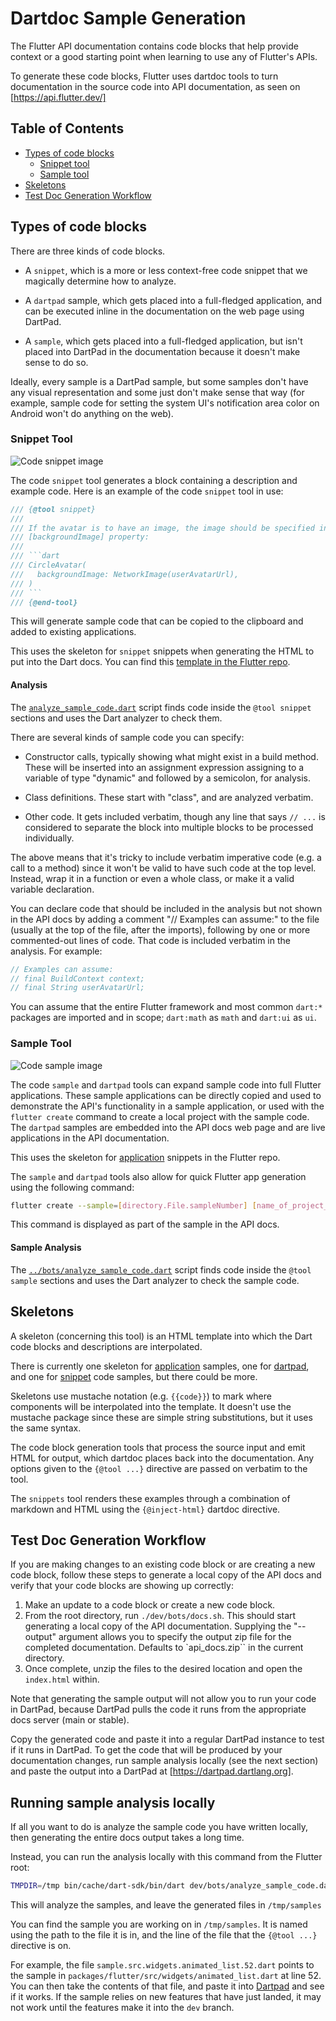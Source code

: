 # Dartdoc Sample Generation

The Flutter API documentation contains code blocks that help provide context or
a good starting point when learning to use any of Flutter's APIs.

To generate these code blocks, Flutter uses dartdoc tools to turn documentation
in the source code into API documentation, as seen on [https://api.flutter.dev/]

## Table of Contents

- [Types of code blocks](#types-of-code-blocks)
  - [Snippet tool](#snippet-tool)
  - [Sample tool](#sample-tool)
- [Skeletons](#skeletons)
- [Test Doc Generation Workflow](#test-doc-generation-workflow)

## Types of code blocks

There are three kinds of code blocks.

- A `snippet`, which is a more or less context-free code snippet that we
  magically determine how to analyze.

- A `dartpad` sample, which gets placed into a full-fledged application, and can
  be executed inline in the documentation on the web page using
  DartPad.

- A `sample`, which gets placed into a full-fledged application, but isn't
  placed into DartPad in the documentation because it doesn't make sense to do
  so.

Ideally, every sample is a DartPad sample, but some samples don't have any visual
representation and some just don't make sense that way (for example, sample
code for setting the system UI's notification area color on Android won't do
anything on the web).

### Snippet Tool

![Code snippet image](assets/code_snippet.png)

The code `snippet` tool generates a block containing a description and example
code. Here is an example of the code `snippet` tool in use:

```dart
/// {@tool snippet}
///
/// If the avatar is to have an image, the image should be specified in the
/// [backgroundImage] property:
///
/// ```dart
/// CircleAvatar(
///   backgroundImage: NetworkImage(userAvatarUrl),
/// )
/// ```
/// {@end-tool}
```

This will generate sample code that can be copied to the clipboard and added to
existing applications.

This uses the skeleton for `snippet` snippets when generating the HTML to put
into the Dart docs. You can find this [template in the Flutter
repo](https://github.com/flutter/flutter/blob/main/dev/snippets/config/skeletons/snippet.html).

#### Analysis

The
[`analyze_sample_code.dart`](https://github.com/flutter/flutter/blob/main/dev/bots/analyze_sample_code.dart)
script finds code inside the `@tool
snippet` sections and uses the Dart analyzer to check them.

There are several kinds of sample code you can specify:

- Constructor calls, typically showing what might exist in a build method. These
  will be inserted into an assignment expression assigning to a variable of type
  "dynamic" and followed by a semicolon, for analysis.

- Class definitions. These start with "class", and are analyzed verbatim.

- Other code. It gets included verbatim, though any line that says `// ...` is
  considered to separate the block into multiple blocks to be processed
  individually.

The above means that it's tricky to include verbatim imperative code (e.g. a
call to a method) since it won't be valid to have such code at the top level.
Instead, wrap it in a function or even a whole class, or make it a valid
variable declaration.

You can declare code that should be included in the analysis but not shown in
the API docs by adding a comment "// Examples can assume:" to the file (usually
at the top of the file, after the imports), following by one or more
commented-out lines of code. That code is included verbatim in the analysis. For
example:

```dart
// Examples can assume:
// final BuildContext context;
// final String userAvatarUrl;
```

You can assume that the entire Flutter framework and most common
`dart:*` packages are imported and in scope; `dart:math` as `math` and
`dart:ui` as `ui`.

### Sample Tool

![Code sample image](assets/code_sample.png)

The code `sample` and `dartpad` tools can expand sample code into full Flutter
applications. These sample applications can be directly copied and used to
demonstrate the API's functionality in a sample application, or used with the
`flutter create` command to create a local project with the sample code. The
`dartpad` samples are embedded into the API docs web page and are live
applications in the API documentation.

This uses the skeleton for [application](https://github.com/flutter/flutter/blob/main/dev/snippets/config/skeletons/sample.html)
snippets in the Flutter repo.

The `sample` and `dartpad` tools also allow for quick Flutter app generation
using the following command:

```bash
flutter create --sample=[directory.File.sampleNumber] [name_of_project_directory]
```

This command is displayed as part of the sample in the API docs.

#### Sample Analysis

The [`../bots/analyze_sample_code.dart`](../bots/analyze_sample_code.dart)
script finds code inside the `@tool sample` sections and uses the Dart analyzer
to check the sample code.

## Skeletons

A skeleton (concerning this tool) is an HTML template into which the Dart
code blocks and descriptions are interpolated.

There is currently one skeleton for
[application](https://github.com/flutter/flutter/blob/main/dev/snippets/config/skeletons/sample.html)
samples, one for
[dartpad](https://github.com/flutter/flutter/blob/main/dev/snippets/config/skeletons/dartpad-sample.html),
and one for
[snippet](https://github.com/flutter/flutter/blob/main/dev/snippets/config/skeletons/snippet.html)
code samples, but there could be more.

Skeletons use mustache notation (e.g. `{{code}}`) to mark where components will
be interpolated into the template. It doesn't use the mustache
package since these are simple string substitutions, but it uses the same
syntax.

The code block generation tools that process the source input and emit HTML for
output, which dartdoc places back into the documentation. Any options given to
the `{@tool ...}` directive are passed on verbatim to the tool.

The `snippets` tool renders these examples through a combination of markdown
and HTML using the `{@inject-html}` dartdoc directive.

## Test Doc Generation Workflow

If you are making changes to an existing code block or are creating a new code
block, follow these steps to generate a local copy of the API docs and verify
that your code blocks are showing up correctly:

1. Make an update to a code block or create a new code block.
2. From the root directory, run `./dev/bots/docs.sh`. This should start
   generating a local copy of the API documentation.
   Supplying the "--output" argument allows you to specify the output zip file
   for the completed documentation. Defaults to `api_docs.zip`` in the current
   directory.
3. Once complete, unzip the files to the desired location and open the `index.html`
   within.

Note that generating the sample output will not allow you to run your code in
DartPad, because DartPad pulls the code it runs from the appropriate docs server
(main or stable).

Copy the generated code and paste it into a regular DartPad instance to test if
it runs in DartPad. To get the code that will be produced by your documentation
changes, run sample analysis locally (see the next section) and paste the output
into a DartPad at [https://dartpad.dartlang.org].

## Running sample analysis locally

If all you want to do is analyze the sample code you have written locally, then
generating the entire docs output takes a long time.

Instead, you can run the analysis locally with this command from the Flutter root:

```bash
TMPDIR=/tmp bin/cache/dart-sdk/bin/dart dev/bots/analyze_sample_code.dart --temp=samples
```

This will analyze the samples, and leave the generated files in `/tmp/samples`

You can find the sample you are working on in `/tmp/samples`. It is named using the
path to the file it is in, and the line of the file that the `{@tool ...}` directive
is on.

For example, the file `sample.src.widgets.animated_list.52.dart` points to the sample
in `packages/flutter/src/widgets/animated_list.dart` at line 52. You can then take the
contents of that file, and paste it into [Dartpad](https://dartpad.dev) and see if it
works. If the sample relies on new features that have just landed, it may not work
until the features make it into the `dev` branch.
